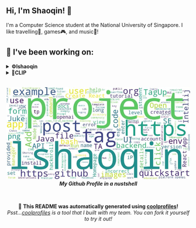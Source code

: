 
## Hi, I'm Shaoqin! 👋
I'm a Computer Science student at the National University of Singapore. I like travelling🚀, games🎮, and music🎵!

## 🔨 I've been working on:

<details>
<summary><strong>⚙️lshaoqin</strong></summary>
Link to repo: https://github.com/lshaoqin/lshaoqin
<br/>
This repository contains a collection of code and resources for a machine learning project focused on sentiment analysis. It includes datasets, scripts for data preprocessing, and various machine learning models for sentiment classification.

---

The README.md file in the repository was updated automatically twice.
</details>

<details>
<summary><strong>📎CLIP</strong></summary>
Link to repo: https://github.com/lshaoqin/CLIP
<br/>
This repository contains CLIP (Contrastive Language-Image Pretraining) which aims to predict the most relevant text snippet based on an image input.

---

The README.md file in the CLIP repository was updated.
</details>

<br>

<p align="center">
  <img src="https://github.com/lshaoqin/lshaoqin/blob/main/out.jpg" alt="My Word Cloud" />
  <br />
  <em><strong>My Github Profile in a nustshell</strong></em>
</p>

<br>

<p align="center">
📢 <strong>This README was automatically generated using <a href="https://github.com/lshaoqin/coolprofiles">coolprofiles</a>!</strong>
<br>
<em>Psst...<a href="https://github.com/lshaoqin/coolprofiles">coolprofiles</a> is a tool that I built with my team. You can fork it yourself to try it out!</em>
</p>
